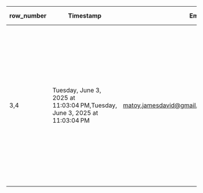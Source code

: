 | row_number | Timestamp | Email Address | Full Name | Upload the documents | File Name | Text File | Recent Date |
| --- | --- | --- | --- | --- | --- | --- | --- |
| 3,4 | Tuesday, June 3, 2025 at 11:03:04 PM,Tuesday, June 3, 2025 at 11:03:04 PM | matoy.jamesdavid@gmail.com,matoy.jamesdavid@gmail.com | James David Matoy,James David Matoy | https://drive.google.com/open?id=1PC9n379TitaJzG1xxJlkwR11RQN1FVQ9,https://drive.google.com/open?id=1PC9n379TitaJzG1xxJlkwR11RQN1FVQ9 | DOJ-Memo-Circular-No.-036_IACAT-Revised-Guidelines-on-Departure-Formalities-for-International-Bound-Passengers-1.pdf,DOJ-Memo-Circular-No.-036_IACAT-Revised-Guidelines-on-Departure-Formalities-for-International-Bound-Passengers-1.pdf | https://drive.google.com/file/d/1wbwvsJCXcECe9S-WscJ6niGeAPo2c0zL/view ,https://drive.google.com/file/d/1wbwvsJCXcECe9S-WscJ6niGeAPo2c0zL/view  | Recent Date,Recent Date |
